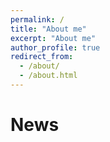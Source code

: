 ```yaml
---
permalink: /
title: "About me"
excerpt: "About me"
author_profile: true
redirect_from: 
  - /about/
  - /about.html
---
```




# News



<br><br><br>

<!-- {% include base_path %} -->

